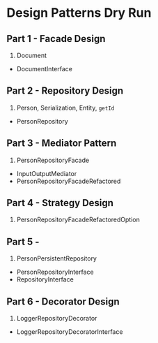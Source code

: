 # Design Patterns Dry Run

## Part 1 - Facade Design
1. Document
* DocumentInterface

## Part 2 - Repository Design
1. Person, Serialization, Entity, `getId`
* PersonRepository

## Part 3 - Mediator Pattern
1. PersonRepositoryFacade
* InputOutputMediator
* PersonRepositoryFacadeRefactored

## Part 4 - Strategy Design
1. PersonRepositoryFacadeRefactoredOption

## Part 5 - 
1. PersonPersistentRepository
* PersonRepositoryInterface
* RepositoryInterface

## Part 6 - Decorator Design
1. LoggerRepositoryDecorator
* LoggerRepositoryDecoratorInterface